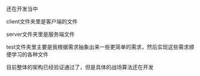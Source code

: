 还在开发当中

client文件夹里是客户端的文件

server文件夹里是服务端文件

test文件夹里主要是我根据需求抽象出来一些更简单的需求，然后实现这些需求顺便学习的各种文件

目前整体的架构已经验证通过了，但是具体的战场算法还在开发